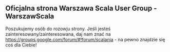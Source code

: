 Oficjalna strona Warszawa Scala User Group - WarszawScala
---------------------------------------------------------

Poszukujemy osób do rozowju strony. Jeśli jesteś zainteresowany/zainteresowana, daj nam znać na https://groups.google.com/forum/#!forum/scalania - na pewno znajdzie się coś dla Ciebie!